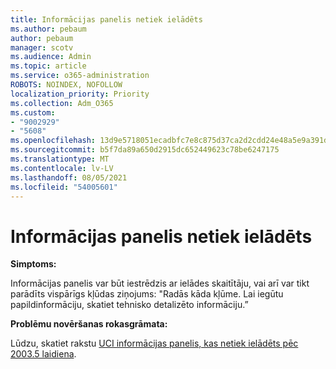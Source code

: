 ```yaml
---
title: Informācijas panelis netiek ielādēts
ms.author: pebaum
author: pebaum
manager: scotv
ms.audience: Admin
ms.topic: article
ms.service: o365-administration
ROBOTS: NOINDEX, NOFOLLOW
localization_priority: Priority
ms.collection: Adm_O365
ms.custom:
- "9002929"
- "5608"
ms.openlocfilehash: 13d9e5718051ecadbfc7e8c875d37ca2d2cdd24e48a5e9a391d578aa7c3cc2d2
ms.sourcegitcommit: b5f7da89a650d2915dc652449623c78be6247175
ms.translationtype: MT
ms.contentlocale: lv-LV
ms.lasthandoff: 08/05/2021
ms.locfileid: "54005601"
---
```

# <a name="dashboard-not-loading"></a>Informācijas panelis netiek ielādēts

**Simptoms:**

Informācijas panelis var būt iestrēdzis ar ielādes skaitītāju, vai arī var tikt parādīts vispārīgs kļūdas ziņojums: "Radās kāda kļūme. Lai iegūtu papildinformāciju, skatiet tehnisko detalizēto informāciju.”

**Problēmu novēršanas rokasgrāmata:**

Lūdzu, skatiet rakstu [UCI informācijas panelis, kas netiek ielādēts pēc 2003.5 laidiena](https://support.microsoft.com/help/4558635/uci-dashboard-not-loading-after-the-2003-5-release).
